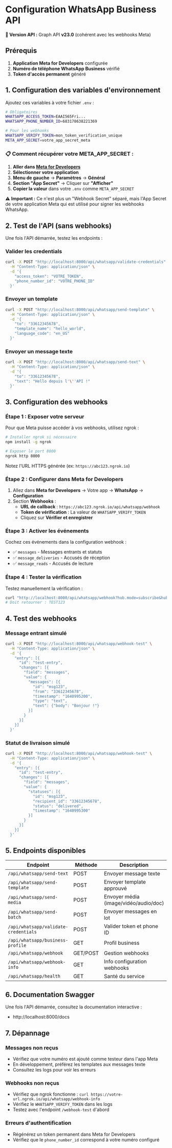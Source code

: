 # Configuration WhatsApp Business API

**🔄 Version API :** Graph API **v23.0** (cohérent avec les webhooks Meta)

## Prérequis

1. **Application Meta for Developers** configurée
2. **Numéro de téléphone WhatsApp Business** vérifié
3. **Token d'accès permanent** généré

## 1. Configuration des variables d'environnement

Ajoutez ces variables à votre fichier `.env` :

```bash
# Obligatoires
WHATSAPP_ACCESS_TOKEN=EAAI565Fri...
WHATSAPP_PHONE_NUMBER_ID=683178638221369

# Pour les webhooks
WHATSAPP_VERIFY_TOKEN=mon_token_verification_unique
META_APP_SECRET=votre_app_secret_meta
```

### 📋 Comment récupérer votre META_APP_SECRET :

1. **Aller dans [Meta for Developers](https://developers.facebook.com/apps/)**
2. **Sélectionner votre application**
3. **Menu de gauche** → **Paramètres** → **Général**
4. **Section "App Secret"** → Cliquer sur **"Afficher"**
5. **Copier la valeur** dans votre `.env` comme `META_APP_SECRET`

⚠️ **Important :** Ce n'est plus un "Webhook Secret" séparé, mais l'App Secret de votre application Meta qui est utilisé pour signer les webhooks WhatsApp.

## 2. Test de l'API (sans webhooks)

Une fois l'API démarrée, testez les endpoints :

### Valider les credentials
```bash
curl -X POST "http://localhost:8000/api/whatsapp/validate-credentials" \
  -H "Content-Type: application/json" \
  -d '{
    "access_token": "VOTRE_TOKEN",
    "phone_number_id": "VOTRE_PHONE_ID"
  }'
```

### Envoyer un template
```bash
curl -X POST "http://localhost:8000/api/whatsapp/send-template" \
  -H "Content-Type: application/json" \
  -d '{
    "to": "33612345678",
    "template_name": "hello_world",
    "language_code": "en_US"
  }'
```

### Envoyer un message texte
```bash
curl -X POST "http://localhost:8000/api/whatsapp/send-text" \
  -H "Content-Type: application/json" \
  -d '{
    "to": "33612345678", 
    "text": "Hello depuis l'\''API !"
  }'
```

## 3. Configuration des webhooks

### Étape 1 : Exposer votre serveur
Pour que Meta puisse accéder à vos webhooks, utilisez ngrok :

```bash
# Installer ngrok si nécessaire
npm install -g ngrok

# Exposer le port 8000
ngrok http 8000
```

Notez l'URL HTTPS générée (ex: `https://abc123.ngrok.io`)

### Étape 2 : Configurer dans Meta for Developers

1. Allez dans **Meta for Developers** → Votre app → **WhatsApp** → **Configuration**
2. Section **Webhooks** :
   - **URL de callback** : `https://abc123.ngrok.io/api/whatsapp/webhook`
   - **Token de vérification** : La valeur de `WHATSAPP_VERIFY_TOKEN`
   - Cliquez sur **Vérifier et enregistrer**

### Étape 3 : Activer les événements
Cochez ces événements dans la configuration webhook :
- ✅ `messages` - Messages entrants et statuts
- ✅ `message_deliveries` - Accusés de réception  
- ✅ `message_reads` - Accusés de lecture

### Étape 4 : Tester la vérification
Testez manuellement la vérification :

```bash
curl "http://localhost:8000/api/whatsapp/webhook?hub.mode=subscribe&hub.challenge=TEST123&hub.verify_token=mon_token_verification_unique"
# Doit retourner : TEST123
```

## 4. Test des webhooks

### Message entrant simulé
```bash
curl -X POST "http://localhost:8000/api/whatsapp/webhook-test" \
  -H "Content-Type: application/json" \
  -d '{
    "entry": [{
      "id": "test-entry",
      "changes": [{
        "field": "messages",
        "value": {
          "messages": [{
            "id": "msg123",
            "from": "33612345678",
            "timestamp": "1640995200",
            "type": "text",
            "text": {"body": "Bonjour !"}
          }]
        }
      }]
    }]
  }'
```

### Statut de livraison simulé
```bash
curl -X POST "http://localhost:8000/api/whatsapp/webhook-test" \
  -H "Content-Type: application/json" \
  -d '{
    "entry": [{
      "id": "test-entry", 
      "changes": [{
        "field": "messages",
        "value": {
          "statuses": [{
            "id": "msg123",
            "recipient_id": "33612345678",
            "status": "delivered",
            "timestamp": "1640995300"
          }]
        }
      }]
    }]
  }'
```

## 5. Endpoints disponibles

| Endpoint | Méthode | Description |
|----------|---------|-------------|
| `/api/whatsapp/send-text` | POST | Envoyer message texte |
| `/api/whatsapp/send-template` | POST | Envoyer template approuvé |
| `/api/whatsapp/send-media` | POST | Envoyer média (image/vidéo/audio/doc) |
| `/api/whatsapp/send-batch` | POST | Envoyer messages en lot |
| `/api/whatsapp/validate-credentials` | POST | Valider token et phone ID |
| `/api/whatsapp/business-profile` | GET | Profil business |
| `/api/whatsapp/webhook` | GET/POST | Gestion webhooks |
| `/api/whatsapp/webhook-info` | GET | Info configuration webhooks |
| `/api/whatsapp/health` | GET | Santé du service |

## 6. Documentation Swagger

Une fois l'API démarrée, consultez la documentation interactive :
- http://localhost:8000/docs

## 7. Dépannage

### Messages non reçus
- Vérifiez que votre numéro est ajouté comme testeur dans l'app Meta
- En développement, préférez les templates aux messages texte
- Consultez les logs pour voir les erreurs

### Webhooks non reçus
- Vérifiez que ngrok fonctionne : `curl https://votre-url.ngrok.io/api/whatsapp/webhook-info`
- Vérifiez le `WHATSAPP_VERIFY_TOKEN` dans les logs
- Testez avec l'endpoint `/webhook-test` d'abord

### Erreurs d'authentification
- Régénérez un token permanent dans Meta for Developers
- Vérifiez que le `phone_number_id` correspond à votre numéro configuré
